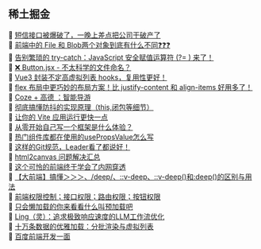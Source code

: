 ## 稀土掘金  
🎉  [短信接口被爆破了，一晚上差点把公司干破产了](https://juejin.cn/post/7413322738315378697)  
🎉  [前端中的 File 和 Blob两个对象到底有什么不同❓❓❓](https://juejin.cn/post/7413921824066551842)  
🎉  [告别繁琐的 try-catch：JavaScript 安全赋值运算符 (?= ) 来了！](https://juejin.cn/post/7413284830945493001)  
🎉  [❌ Button.jsx - 不太科学的文件命名？](https://juejin.cn/post/7413629661500784692)  
🎉  [Vue3 封装不定高虚拟列表 hooks，复用性更好！](https://juejin.cn/post/7415663559310540827)  
🎉  [flex 布局中更巧妙的布局方案！比 justify-content 和 align-items 好用多了！](https://juejin.cn/post/7413222778855964706)  
🎉  [Coze + 高德 ：智能导游](https://juejin.cn/post/7413317657938821139)  
🎉  [彻底搞懂防抖的实现原理（this,闭包等细节）](https://juejin.cn/post/7414379019820433459)  
🎉  [让你的 Vite 应用运行更快一点](https://juejin.cn/post/7414128839863304211)  
🎉  [从零开始自己写一个框架是什么体验？](https://juejin.cn/post/7413607758577221666)  
🎉  [热门组件库都在使用的usePropsValue怎么写](https://juejin.cn/post/7414024844263718975)  
🎉  [这样的Git规范，Leader看了都说好！](https://juejin.cn/post/7415653658706165787)  
🎉  [html2canvas 问题解决汇总](https://juejin.cn/post/7413682516617494580)  
🎉  [这个可怜的前端终于学会了内网穿透](https://juejin.cn/post/7415672130211397632)  
🎉  [【大前端】搞懂＞＞＞、/deep/、::v-deep、::v-deep()和:deep()的区别与用法](https://juejin.cn/post/7413669480624357386)  
🎉  [前端权限控制；接口权限；路由权限；按钮权限](https://juejin.cn/post/7413496541119938610)  
🎉  [只会懒加载的你来看看什么叫预加载吧](https://juejin.cn/post/7413942077639835682)  
🎉  [Ling（灵）：追求极致响应速度的LLM工作流优化](https://juejin.cn/post/7413228844403294249)  
🎉  [十万条数据的优雅加载：分批渲染与虚拟列表](https://juejin.cn/post/7414732910240874531)  
🎉  [百度前端开发一面](https://juejin.cn/post/7414128839864254483)  
